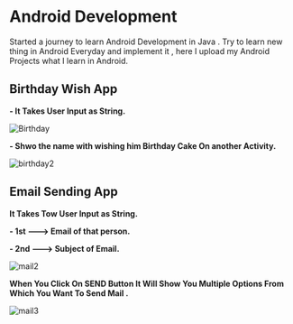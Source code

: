 

# Android Development

Started a journey to learn Android Development in Java .
Try to learn new thing in Android Everyday and implement it ,  here I upload 
my Android Projects what I learn in Android.




## Birthday Wish App

**- It Takes User Input as String.**




![Birthday](https://user-images.githubusercontent.com/78073585/153133124-3ae38751-67eb-416e-936b-f12b7716fb15.png)



**- Shwo the name with wishing him Birthday Cake On another Activity.**

![birthday2](https://user-images.githubusercontent.com/78073585/153133112-2f2aec1f-cbe9-4405-a195-4906fbccca2f.png)
## Email Sending App
**It Takes Tow User Input as String.**

**- 1st ---> Email of that person.**

**- 2nd ---> Subject of Email.**



![mail2](https://user-images.githubusercontent.com/78073585/153133126-cd0aa093-ab2e-41ac-b43b-e5d44e0dde9e.png)

**When You Click On SEND Button It Will Show You Multiple Options From Which You Want To Send Mail .**

![mail3](https://user-images.githubusercontent.com/78073585/153133128-f8bcb47b-d131-44d1-994d-a106c8351305.png)
